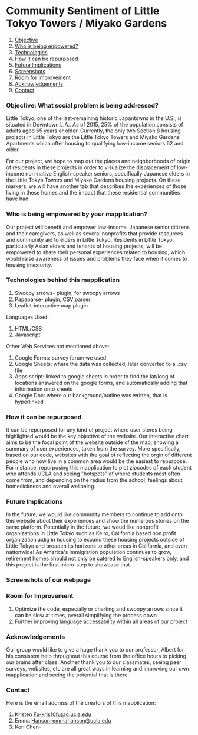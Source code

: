 # Community Sentiment of Little Tokyo Towers / Miyako Gardens
1. [ Objective ](#objective)
2. [ Who is being enpowered? ](#enpowered)
3. [Technologies](#tech)
4. [How it can be repurposed](#repurposed)
5. [Future Implications](#future)
6. [Screenshots](#screenshots)
7. [Room for Improvement](#improvement)
8. [Acknowledgements](#acknowledgements)
9. [Contact](#contact)


<a name="objective"></a>
### Objective: What social problem is being addressed?
Little Tokyo, one of the last-remaining historic Japantowns in the U.S., is situated in Downtown L.A.. As of 2015, 25% of the population consists of adults aged 65 years or older. Currently, the only two Section 8 housing projects in Little Tokyo are the Little Tokyo Towers and Miyako Gardens Apartments which offer housing to qualifying low-income seniors 62 and older. 

For our project, we hope to map out the places and neighborhoods of origin of residents in these projects in order to visualize the displacement of low-income non-native English-speaker seniors, specifically Japanese elders in the Little Tokyo Towers and Miyako Gardens housing projects. On these markers, we will have another tab that describes the experiences of those living in these homes and the impact that these residential communities have had. 

<a name="enpowered"></a>
### Who is being empowered by your mapplication?
Our project will benefit and empower low-income, Japanese senior citizens and their caregivers, as well as several nonprofits that provide resources and community aid to elders in Little Tokyo. Residents in Little Tokyo, particularly Asian elders and tenants of housing projects, will be empowered to share their personal experiences related to housing, which would raise awareness of issues and problems they face when it comes to housing insecurity.


<a name="tech"></a>
### Technologies behind this mapplication 
1. Swoopy arrows- plugin, for swoopy arrows
2. Papaparse- plugin, CSV parser
3. Leaflet-interactive map plugin

Languages Used:
1. HTML/CSS
2. Javascript

Other Web Services not mentioned above:
1. Google Forms: survey forum we used 
2. Google Sheets: where the data was collected, later converted to a .csv file
3. Apps script: linked to google sheets in order to find the lat/long of locations answered on the google forms, and automatically adding that information onto sheets
4. Google Doc: where our background/outline was written, that is hyperlinked

<a name="repurposed"></a>
### How it can be repurposed
It can be repurposed for any kind of project where user stores being highlighted would be the key objective of the website. Our interactive chart aims to be the focal point of the website outside of the map, showing a summary of user experiences, taken from the survey. More specifically, based on our code, websites with the goal of reflecting the orgin of different people who now live in a common area would be the easiest to repurpose.  For instance, repurposing this mapplication to plot zipcodes of each student who attends UCLA and seeing "hotspots" of where students most often come from, and depending on the radius from the school, feelings about homesickness and overall wellbeing.

<a name="future"></a>
### Future Implications
In the future, we would like community members to continue to add onto this website about their experiences and show the numerous stories on the same platform. Potentially in the future, we woud like nonprofit organizations in Little Tokyo such as Keiro, California based non profit organization aidig in housing to expand these housing projects outside of Little Tokyo and broaden its horizons to other areas in California, and even nationwide!  As America's immigration population continues to grow, retirement homes should not only be catered to English-speakers only, and this project is the first micro-step to showcase that.

<a name="screenshots"></a>
### Screenshots of our webpage

<a name="improvements"></a>
### Room for Improvement
1. Optimize the code, especially or charting and swoopy arrows since it can be slow at times, overall simplifying the process down
2. Further improving language accessability within all areas of our project
<a name="acknowledgements"></a>
### Acknowledgements 
Our group would like to give a huge thank you to our professor, Albert for his consistent help throughout this course from the office hours to picking our brains after class. Another thank you to our classmates, seeing peer surveys, websites, etc are all great ways in learning and improving our own mapplication and seeing the potential that is there!

<a name="contact"></a>
### Contact
Here is the email address of the creators of this mapplication:
1. Kristen Fu-kris10fu@g.ucla.edu
2. Emma Hanson-emmahanson@ucla.edu
3. Keri Chen-

